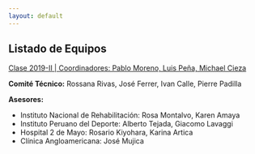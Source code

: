```yaml
---
layout: default
---
```

## Listado de Equipos

[Clase 2019-II  | Coordinadores: Pablo Moreno, Luis Peña, Michael Cieza]() 

**Comité Técnico:** Rossana Rivas, José Ferrer, Ivan Calle, Pierre Padilla

**Asesores:**
* Instituto Nacional de Rehabilitación: Rosa Montalvo, Karen Amaya
* Instituto Peruano del Deporte: Alberto Tejada, Giacomo Lavaggi
* Hospital 2 de Mayo: Rosario Kiyohara, Karina Artica
* Clínica Angloamericana: José Mujica
